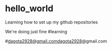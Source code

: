 # hello_world
Learning how to set up my github repositories 

We're doing just fine
#learning


#dagota2928@gmail.comdagota2928@gmail.com
